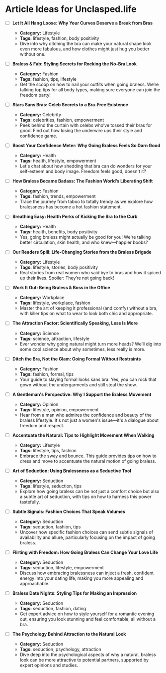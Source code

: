 # Article Ideas for Unclasped.life

- [ ] **Let It All Hang Loose: Why Your Curves Deserve a Break from Bras**
  - **Category:** Lifestyle
  - **Tags:** lifestyle, fashion, body positivity
  - Dive into why ditching the bra can make your natural shape look even more fabulous, and how clothes might just hug you better without one.

- [ ] **Braless & Fab: Styling Secrets for Rocking the No-Bra Look**
  - **Category:** Fashion
  - **Tags:** fashion, tips, lifestyle
  - Get the scoop on how to nail your outfits when going braless. We’re talking top tips for all body types, making sure everyone can join the freedom party!

- [ ] **Stars Sans Bras: Celeb Secrets to a Bra-Free Existence**
  - **Category:** Celebrity
  - **Tags:** celebrities, fashion, empowerment
  - Peek behind the curtain with celebs who’ve tossed their bras for good. Find out how losing the underwire ups their style and confidence game.

- [ ] **Boost Your Confidence Meter: Why Going Braless Feels So Darn Good**
  - **Category:** Health
  - **Tags:** health, lifestyle, empowerment
  - Let's chat about how shedding that bra can do wonders for your self-esteem and body image. Freedom feels good, doesn't it?

- [ ] **How Braless Became Badass: The Fashion World’s Liberating Shift**
  - **Category:** Fashion
  - **Tags:** fashion, trends, empowerment
  - Trace the journey from taboo to totally trendy as we explore how bralessness has become a hot fashion statement.

- [ ] **Breathing Easy: Health Perks of Kicking the Bra to the Curb**
  - **Category:** Health
  - **Tags:** health, benefits, body positivity
  - Yes, going braless might actually be good for you! We're talking better circulation, skin health, and who knew—happier boobs?

- [ ] **Our Readers Spill: Life-Changing Stories from the Braless Brigade**
  - **Category:** Lifestyle
  - **Tags:** lifestyle, stories, body positivity
  - Real stories from real women who said bye to bras and how it spiced up their lives. Spoiler: They’re not going back!

- [ ] **Work It Out: Being Braless & Boss in the Office**
  - **Category:** Workplace
  - **Tags:** lifestyle, workplace, fashion
  - Master the art of keeping it professional (and comfy) without a bra, with killer tips on what to wear to look both chic and appropriate.

- [ ] **The Attraction Factor: Scientifically Speaking, Less Is More**
  - **Category:** Science
  - **Tags:** science, attraction, lifestyle
  - Ever wonder why going natural might turn more heads? We’ll dig into some cool science about why sometimes, less really is more.

- [ ] **Ditch the Bra, Not the Glam: Going Formal Without Restraints**
  - **Category:** Fashion
  - **Tags:** fashion, formal, tips
  - Your guide to slaying formal looks sans bra. Yes, you can rock that gown without the undergarments and still steal the show.

- [ ] **A Gentleman's Perspective: Why I Support the Braless Movement**
  - **Category:** Opinion
  - **Tags:** lifestyle, opinion, empowerment
  - Hear from a man who admires the confidence and beauty of the braless lifestyle. It's not just a women's issue—it's a dialogue about freedom and respect.

- [ ] **Accentuate the Natural: Tips to Highlight Movement When Walking**
  - **Category:** Lifestyle
  - **Tags:** lifestyle, tips, fashion
  - Embrace the sway and bounce. This guide provides tips on how to dress and move to accentuate the natural motion of going braless.

- [ ] **Art of Seduction: Using Bralessness as a Seductive Tool**
  - **Category:** Seduction
  - **Tags:** lifestyle, seduction, tips
  - Explore how going braless can be not just a comfort choice but also a subtle art of seduction, with tips on how to harness this power tastefully.

- [ ] **Subtle Signals: Fashion Choices That Speak Volumes**
  - **Category:** Seduction
  - **Tags:** seduction, fashion, tips
  - Uncover how specific fashion choices can send subtle signals of availability and allure, particularly focusing on the impact of going braless.

- [ ] **Flirting with Freedom: How Going Braless Can Change Your Love Life**
  - **Category:** Seduction
  - **Tags:** seduction, lifestyle, empowerment
  - Discuss how embracing bralessness can inject a fresh, confident energy into your dating life, making you more appealing and approachable.

- [ ] **Braless Date Nights: Styling Tips for Making an Impression**
  - **Category:** Seduction
  - **Tags:** seduction, fashion, dating
  - Get expert advice on how to style yourself for a romantic evening out, ensuring you look stunning and feel comfortable, all without a bra.

- [ ] **The Psychology Behind Attraction to the Natural Look**
  - **Category:** Seduction
  - **Tags:** seduction, psychology, attraction
  - Dive deep into the psychological aspects of why a natural, braless look can be more attractive to potential partners, supported by expert opinions and studies.
